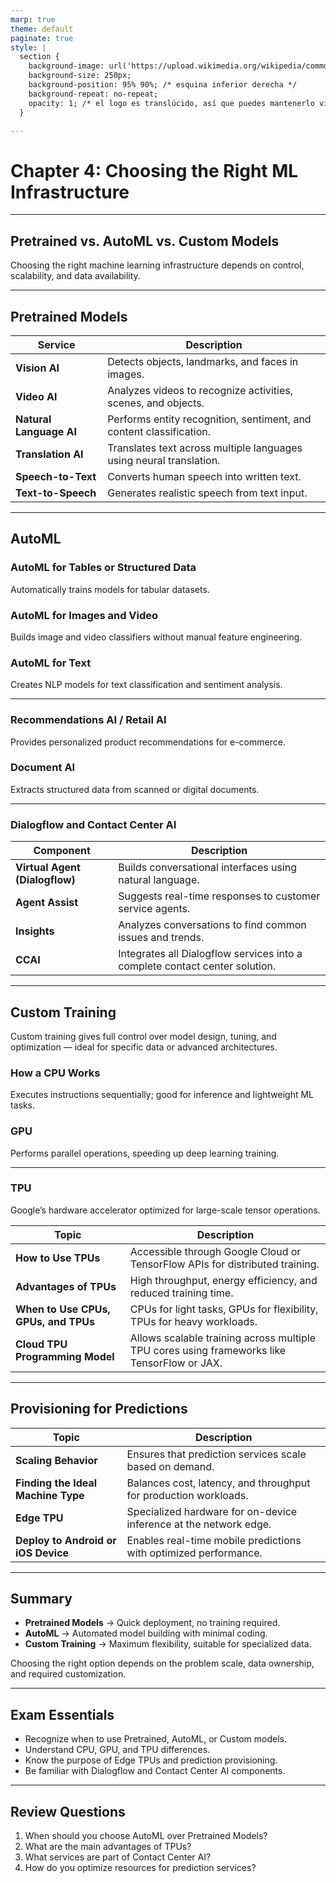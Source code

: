 ```yaml
---
marp: true
theme: default
paginate: true
style: |
  section {
    background-image: url('https://upload.wikimedia.org/wikipedia/commons/5/51/Google_Cloud_logo.svg');
    background-size: 250px;
    background-position: 95% 90%; /* esquina inferior derecha */
    background-repeat: no-repeat;
    opacity: 1; /* el logo es translúcido, así que puedes mantenerlo visible */
  }

---
```


# Chapter 4: Choosing the Right ML Infrastructure

---

## Pretrained vs. AutoML vs. Custom Models

Choosing the right machine learning infrastructure depends on control, scalability, and data availability.

---

## Pretrained Models

| Service | Description |
|----------|-------------|
| **Vision AI** | Detects objects, landmarks, and faces in images. |
| **Video AI** | Analyzes videos to recognize activities, scenes, and objects. |
| **Natural Language AI** | Performs entity recognition, sentiment, and content classification. |
| **Translation AI** | Translates text across multiple languages using neural translation. |
| **Speech-to-Text** | Converts human speech into written text. |
| **Text-to-Speech** | Generates realistic speech from text input. |

---

## AutoML

### AutoML for Tables or Structured Data
Automatically trains models for tabular datasets.

### AutoML for Images and Video
Builds image and video classifiers without manual feature engineering.

### AutoML for Text
Creates NLP models for text classification and sentiment analysis.

---

### Recommendations AI / Retail AI
Provides personalized product recommendations for e-commerce.

### Document AI
Extracts structured data from scanned or digital documents.


---

### Dialogflow and Contact Center AI

| Component | Description |
|------------|-------------|
| **Virtual Agent (Dialogflow)** | Builds conversational interfaces using natural language. |
| **Agent Assist** | Suggests real-time responses to customer service agents. |
| **Insights** | Analyzes conversations to find common issues and trends. |
| **CCAI** | Integrates all Dialogflow services into a complete contact center solution. |

---

## Custom Training

Custom training gives full control over model design, tuning, and optimization — ideal for specific data or advanced architectures.


### How a CPU Works
Executes instructions sequentially; good for inference and lightweight ML tasks.

### GPU
Performs parallel operations, speeding up deep learning training.


---

### TPU
Google’s hardware accelerator optimized for large-scale tensor operations.



| Topic | Description |
|--------|-------------|
| **How to Use TPUs** | Accessible through Google Cloud or TensorFlow APIs for distributed training. |
| **Advantages of TPUs** | High throughput, energy efficiency, and reduced training time. |
| **When to Use CPUs, GPUs, and TPUs** | CPUs for light tasks, GPUs for flexibility, TPUs for heavy workloads. |
| **Cloud TPU Programming Model** | Allows scalable training across multiple TPU cores using frameworks like TensorFlow or JAX. |

---

## Provisioning for Predictions

| Topic | Description |
|--------|-------------|
| **Scaling Behavior** | Ensures that prediction services scale based on demand. |
| **Finding the Ideal Machine Type** | Balances cost, latency, and throughput for production workloads. |
| **Edge TPU** | Specialized hardware for on-device inference at the network edge. |
| **Deploy to Android or iOS Device** | Enables real-time mobile predictions with optimized performance. |

---

## Summary

- **Pretrained Models** → Quick deployment, no training required.  
- **AutoML** → Automated model building with minimal coding.  
- **Custom Training** → Maximum flexibility, suitable for specialized data.  

Choosing the right option depends on the problem scale, data ownership, and required customization.

---

## Exam Essentials

- Recognize when to use Pretrained, AutoML, or Custom models.  
- Understand CPU, GPU, and TPU differences.  
- Know the purpose of Edge TPUs and prediction provisioning.  
- Be familiar with Dialogflow and Contact Center AI components.

---

## Review Questions

1. When should you choose AutoML over Pretrained Models?  
2. What are the main advantages of TPUs?  
3. What services are part of Contact Center AI?  
4. How do you optimize resources for prediction services?

